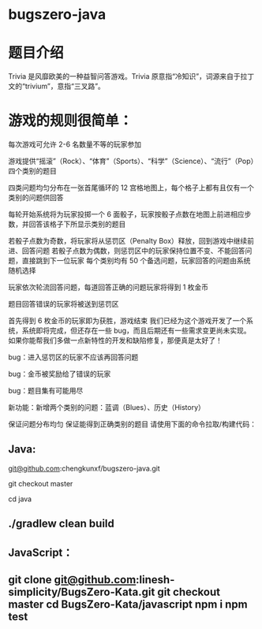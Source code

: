 # bugszero-java
# 题目介绍
Trivia 是风靡欧美的一种益智问答游戏。Trivia 原意指“冷知识”，词源来自于拉丁文的“trivium”，意指“三叉路”。

# 游戏的规则很简单：
每次游戏可允许 2-6 名数量不等的玩家参加

游戏提供“摇滚”（Rock）、“体育”（Sports）、“科学”（Science）、“流行”（Pop）四个类别的题目

四类问题均匀分布在一张首尾循环的 12 宫格地图上，每个格子上都有且仅有一个类别的问题供回答

每轮开始系统将为玩家投掷一个 6 面骰子，玩家按骰子点数在地图上前进相应步数，并回答该格子下所显示类别的题目

若骰子点数为奇数，将玩家将从惩罚区（Penalty Box）释放，回到游戏中继续前进、回答问题
若骰子点数为偶数，则惩罚区中的玩家保持位置不变、不能回答问题，直接跳到下一位玩家
每个类别均有 50 个备选问题，玩家回答的问题由系统随机选择

玩家依次轮流回答问题，每道回答正确的问题玩家将得到 1 枚金币

题目回答错误的玩家将被送到惩罚区

首先得到 6 枚金币的玩家即为获胜，游戏结束
我们已经为这个游戏开发了一个系统，系统即将完成，但还存在一些 bug，而且后期还有一些需求变更尚未实现。如果你能帮我们多做一点新特性的开发和缺陷修复，那便真是太好了！

bug：进入惩罚区的玩家不应该再回答问题

bug：金币被奖励给了错误的玩家

bug：题目集有可能用尽

新功能：新增两个类别的问题：蓝调（Blues）、历史（History）

保证问题分布均匀
保证能得到正确类别的题目
请使用下面的命令拉取/构建代码：

Java:
---------------------------------
git@github.com:chengkunxf/bugszero-java.git

git checkout master

cd java

./gradlew clean build
---------------------------------

JavaScript：
---------------------------------
git clone git@github.com:linesh-simplicity/BugsZero-Kata.git
git checkout master
cd BugsZero-Kata/javascript
npm i
npm test
---------------------------------
